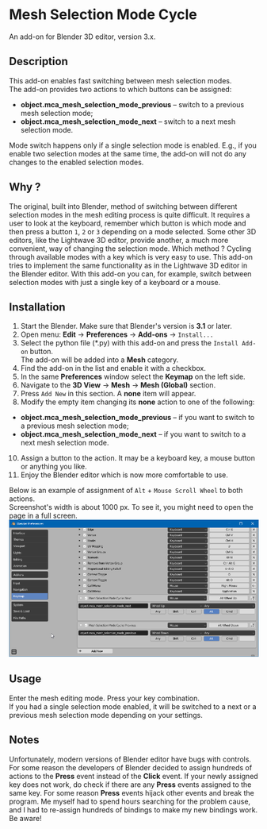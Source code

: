 # Mesh Selection Mode Cycle
An add-on for Blender 3D editor, version 3.x.

## Description
This add-on enables fast switching between mesh selection modes.  
The add-on provides two actions to which buttons can be assigned:
* **object.mca_mesh_selection_mode_previous** – switch to a previous mesh selection mode; 
* **object.mca_mesh_selection_mode_next** – switch to a next mesh selection mode.

Mode switch happens only if a single selection mode is enabled. E.g., if you 
enable two selection modes at the same time, the add-on will not do any changes 
to the enabled selection modes.

## Why ?
The original, built into Blender, method of switching between different 
selection modes in the mesh editing process is quite difficult. It requires a 
user to look at the keyboard, remember which button is which mode and then 
press a button `1`, `2` or `3` depending on a mode selected. Some other 3D 
editors, like the Lightwave 3D editor, provide another, a much more convenient, 
way of changing the selection mode. Which method ? Cycling through available 
modes with a key which is very easy to use. This add-on tries to implement the 
same functionality as in the Lightwave 3D editor in the Blender editor. With 
this add-on you can, for example, switch between selection modes with just a 
single key of a keyboard or a mouse.  

## Installation
1. Start the Blender. Make sure that Blender's version is **3.1** or later.
2. Open menu: **Edit** -> **Preferences** -> **Add-ons** -> `Install...`
3. Select the python file (*.py) with this add-on and press the `Install Add-on` button.  
The add-on will be added into a **Mesh** category.
4. Find the add-on in the list and enable it with a checkbox.
5. In the same **Preferences** window select the **Keymap** on the left side.
6. Navigate to the **3D View** -> **Mesh** -> **Mesh (Global)** section.
7. Press `Add New` in this section. A **none** item will appear.
8. Modify the empty item changing its **none** action to one of the following: 
* **object.mca_mesh_selection_mode_previous** – if you want to switch to a previous mesh selection mode; 
* **object.mca_mesh_selection_mode_next** – if you want to switch to a next mesh selection mode.
10. Assign a button to the action. It may be a keyboard key, a mouse button or anything you like.
11. Enjoy the Blender editor which is now more comfortable to use.

Below is an example of assignment of `Alt` + `Mouse Scroll Wheel` to both actions.   
Screenshot's width is about 1000 px. To see it, you might need to open the page in a full screen.  
![Keymap](https://raw.githubusercontent.com/neverwinter-nights/Mesh-Selection-Mode-Cycle/main/Mesh%20Selection%20Mode%20Cycle/Screenshot/key_binding_example.png)
<!-- Local link: ![Keymap](./Screenshot/key_binding_example.png) -->

## Usage
Enter the mesh editing mode. Press your key combination.  
If you had a single selection mode enabled, it will be switched to a next or a 
previous mesh selection mode depending on your settings. 

## Notes
Unfortunately, modern versions of Blender editor have bugs with controls. For 
some reason the developers of Blender decided to assign hundreds of actions to 
the **Press** event instead of the **Click** event. If your newly assigned key 
does not work, do check if there are any **Press** events assigned to the same 
key. For some reason **Press** events hijack other events and break the program. 
Me myself had to spend hours searching for the problem cause, and I had to 
re-assign hundreds of bindings to make my new bindings work. Be aware!
